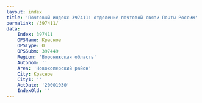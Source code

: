 ```yaml
---
layout: index
title: 'Почтовый индекс 397411: отделение почтовой связи Почты России'
permalink: /397411/
data:
    Index: 397411
    OPSName: Красное
    OPSType: О
    OPSSubm: 397449
    Region: 'Воронежская область'
    Autonom: ''
    Area: 'Новохоперский район'
    City: Красное
    City1: ''
    ActDate: '20001030'
    IndexOld: ''
---
```

